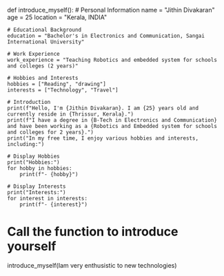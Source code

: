def introduce_myself():
    # Personal Information
    name = "Jithin Divakaran"
    age = 25
    location = "Kerala, INDIA"

    # Educational Background
    education = "Bachelor's in Electronics and Communication, Sangai International University"
    
    # Work Experience
    work_experience = "Teaching Robotics and embedded system for schools and colleges (2 years)"
    
    # Hobbies and Interests
    hobbies = ["Reading", "drawing"]
    interests = ["Technology", "Travel"]
    
    # Introduction
    print(f"Hello, I'm {Jithin Divakaran}. I am {25} years old and currently reside in {Thrissur, Kerala}.")
    print(f"I have a degree in {B-Tech in Electronics and Communication} and have been working as a {Robotics and Embedded system for schools and colleges for 2 years}.")
    print("In my free time, I enjoy various hobbies and interests, including:")
    
    # Display Hobbies
    print("Hobbies:")
    for hobby in hobbies:
        print(f"- {hobby}")
    
    # Display Interests
    print("Interests:")
    for interest in interests:
        print(f"- {interest}")

# Call the function to introduce yourself
introduce_myself(Iam very enthusistic to new technologies) 

